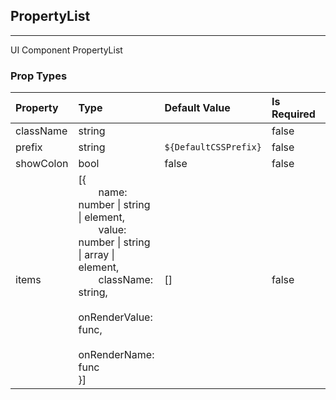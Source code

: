 ## PropertyList 
---
UI Component PropertyList

### Prop Types
Property | Type | Default Value | Is Required | Description
:--- | :--- | :--- | :--- | :---
className|string|&ensp;|false|&ensp;
prefix|string|`${DefaultCSSPrefix}`|false|&ensp;
showColon|bool|false|false|&ensp;
items|[{<br>&emsp;&emsp;name: number &#124; string &#124; element,<br>&emsp;&emsp;value: number &#124; string &#124; array &#124; element,<br>&emsp;&emsp;className: string,<br>&emsp;&emsp;onRenderValue: func,<br>&emsp;&emsp;onRenderName: func<br>}]|[]|false|&ensp;